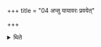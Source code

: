 +++
title = "04 अप्सु यायावरः प्रवयेत्"

+++

<details><summary>थिते</summary>

अप्सु यायावरः प्रवयेत् ४
</details>
